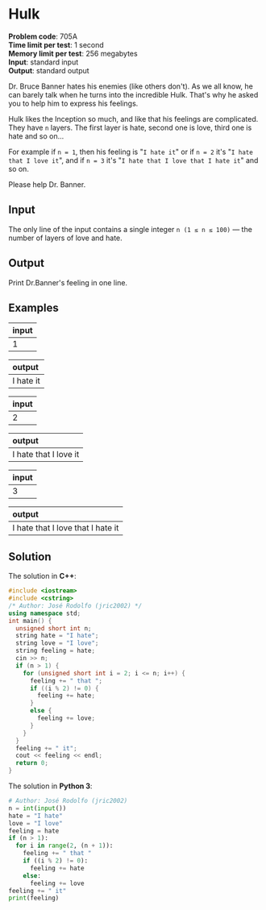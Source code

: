 # Hulk
**Problem code**: 705A  
**Time limit per test**: 1 second  
**Memory limit per test**: 256 megabytes  
**Input**: standard input  
**Output**: standard output  

Dr. Bruce Banner hates his enemies (like others don't). As we all know, he can barely talk when he turns into the incredible Hulk. That's why he asked you to help him to express his feelings.

Hulk likes the Inception so much, and like that his feelings are complicated. They have `n` layers. The first layer is hate, second one is love, third one is hate and so on...

For example if `n = 1`, then his feeling is "`I hate it`" or if `n = 2` it's "`I hate that I love it`", and if `n = 3` it's "`I hate that I love that I hate it`" and so on.

Please help Dr. Banner.

## Input
The only line of the input contains a single integer `n (1 ≤ n ≤ 100)` — the number of layers of love and hate.

## Output
Print Dr.Banner's feeling in one line.

## Examples
| input |
| :--- |
| 1 |

| output |
| :--- |
| I hate it |

| input |
| :--- |
| 2 |

| output |
| :--- |
| I hate that I love it |

| input |
| :--- |
| 3 |

| output |
| :--- |
| I hate that I love that I hate it |

## Solution
The solution in **C++**:
```cpp
#include <iostream>
#include <cstring>
/* Author: José Rodolfo (jric2002) */
using namespace std;
int main() {
  unsigned short int n;
  string hate = "I hate";
  string love = "I love";
  string feeling = hate;
  cin >> n;
  if (n > 1) {
    for (unsigned short int i = 2; i <= n; i++) {
      feeling += " that ";
      if ((i % 2) != 0) {
        feeling += hate;
      }
      else {
        feeling += love;
      }
    }
  }
  feeling += " it";
  cout << feeling << endl;
  return 0;
}
```

The solution in **Python 3**:
```python
# Author: José Rodolfo (jric2002)
n = int(input())
hate = "I hate"
love = "I love"
feeling = hate
if (n > 1):
  for i in range(2, (n + 1)):
    feeling += " that "
    if ((i % 2) != 0):
      feeling += hate
    else:
      feeling += love
feeling += " it"
print(feeling)
```